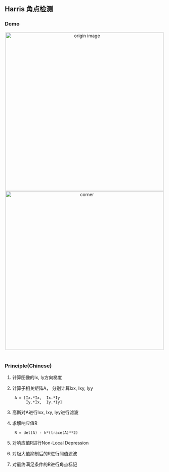 ## Harris 角点检测


### Demo

<div align="center">
  <img src="https://github.com/liziniu/cvpr_2018_spring/blob/master/Harris%20Corner%20Detection/img/pic.png"  height="500" width="500" title="origin image">
  
  <img src="https://github.com/liziniu/cvpr_2018_spring/blob/master/Harris%20Corner%20Detection/img/corners.png" height="500" width="500" title="corner">
</div>
  

### Principle(Chinese)

1. 计算图像的Ix, Iy方向梯度


2. 计算子相关矩阵A， 分别计算Ixx, Ixy, Iyy
    
    	A = [Ix.*Ix,  Ix.*Iy
             Iy.*Ix,  Iy.*Iy]
             
3. 高斯对A进行Ixx, Ixy, Iyy进行滤波


4. 求解响应值R

		R = det(A) - k*(trace(A)**2)
		
5. 对响应值R进行Non-Local Depression

6. 对极大值抑制后的R进行阈值滤波

7. 对最终满足条件的R进行角点标记
